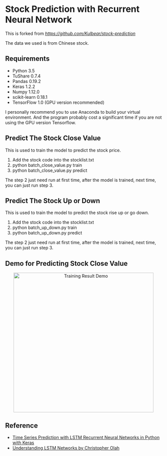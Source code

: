# Stock Prediction with Recurrent Neural Network

This is forked from _https://github.com/Kulbear/stock-prediction_ 
 
The data we used is from Chinese stock.

## Requirements

- Python 3.5
- TuShare 0.7.4
- Pandas 0.19.2
- Keras 1.2.2
- Numpy 1.12.0
- scikit-learn 0.18.1
- TensorFlow 1.0 (GPU version recommended)

I personally recommend you to use Anaconda to build your virtual environment. And the program probably cost a significant time if you are not using the GPU version Tensorflow.


## Predict The Stock Close Value
This is used to train the model to predict the stock price.  
1. Add the stock code into the stocklist.txt  
2. python batch_close_value.py train  
3. python batch_close_value.py predict

The step 2 just need run at first time, after the model is trained, next time, you can just run step 3.

## Predict The Stock Up or Down
This is used to train the model to predict the stock rise up or go down.
1. Add the stock code into the stocklist.txt  
2. python batch_up_down.py train  
3. python batch_up_down.py predict

The step 2 just need run at first time, after the model is trained, next time, you can just run step 3.

## Demo for Predicting Stock Close Value

<div style="text-align:center">
	<img src="https://cloud.githubusercontent.com/assets/14886380/25383467/de39614e-29ee-11e7-9a3c-ac9e34720b54.png" alt="Training Result Demo" style="width: 450px;"/>
</div>

## Reference

- [Time Series Prediction with LSTM Recurrent Neural Networks in Python with Keras](http://machinelearningmastery.com/time-series-prediction-lstm-recurrent-neural-networks-python-keras/)
- [Understanding LSTM Networks by Christopher Olah](http://colah.github.io/posts/2015-08-Understanding-LSTMs/)

